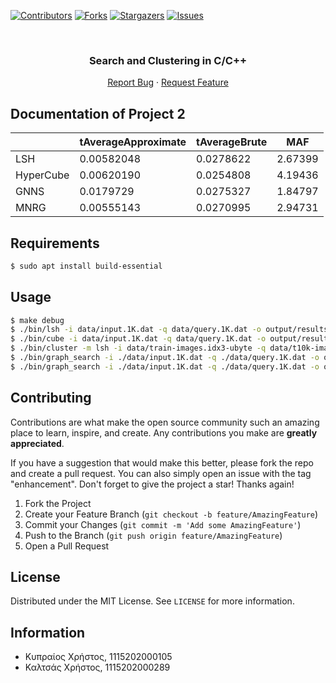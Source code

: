 <!-- Improved compatibility of back to top link: See: https://github.com/xcalts/project-one-DI352/pull/73 -->

<a name="readme-top"></a>

<!--
*** Thanks for checking out the Best-README-Template. If you have a suggestion
*** that would make this better, please fork the repo and create a pull request
*** or simply open an issue with the tag "enhancement".
*** Don't forget to give the project a star!
*** Thanks again! Now go create something AMAZING! :D
-->

<!-- PROJECT SHIELDS -->
<!--
*** I'm using markdown "reference style" links for readability.
*** Reference links are enclosed in brackets [ ] instead of parentheses ( ).
*** See the bottom of this document for the declaration of the reference variables
*** for contributors-url, forks-url, etc. This is an optional, concise syntax you may use.
*** https://www.markdownguide.org/basic-syntax/#reference-style-links
-->

[![Contributors][contributors-shield]][contributors-url]
[![Forks][forks-shield]][forks-url]
[![Stargazers][stars-shield]][stars-url]
[![Issues][issues-shield]][issues-url]

<!-- PROJECT LOGO -->
<br />
<div align="center">
  <h3 align="center">Search and Clustering in C/C++</h3>
  <p align="center">
    <a href="https://github.com/xcalts/project-one-DI352/issues">Report Bug</a>
    ·
    <a href="https://github.com/xcalts/project-one-DI352/issues">Request Feature</a>
  </p>
</div>

## Documentation of Project 2

|           | tAverageApproximate | tAverageBrute | MAF     |
|-----------|---------------------|---------------|---------|
| LSH       | 0.00582048          | 0.0278622     | 2.67399 |
| HyperCube | 0.00620190          | 0.0254808     | 4.19436 |
| GNNS      | 0.0179729           | 0.0275327     | 1.84797 |
| MNRG      | 0.00555143          | 0.0270995     | 2.94731 |

## Requirements

```sh
$ sudo apt install build-essential
```

## Usage

```sh
$ make debug
$ ./bin/lsh -i data/input.1K.dat -q data/query.1K.dat -o output/results_lsh.txt --hash-function 15 --hash-tables 10 --num-nearest 2 -R 0
$ ./bin/cube -i data/input.1K.dat -q data/query.1K.dat -o output/results_cube.txt --num-nearest 2 -M 100 -probes 10 -k 14
$ ./bin/cluster -m lsh -i data/train-images.idx3-ubyte -q data/t10k-images.idx3-ubyte -o results.txt -c ./data/cluster.conf
$ ./bin/graph_search -i ./data/input.1K.dat -q ./data/query.1K.dat -o output/output_gnns.txt -m 1 -R 5 -N 2
$ ./bin/graph_search -i ./data/input.1K.dat -q ./data/query.1K.dat -o output/output_mrng.txt -m 2 -l 30 -N 2

```

## Contributing

Contributions are what make the open source community such an amazing place to learn, inspire, and create. Any contributions you make are **greatly appreciated**.

If you have a suggestion that would make this better, please fork the repo and create a pull request. You can also simply open an issue with the tag "enhancement".
Don't forget to give the project a star! Thanks again!

1. Fork the Project
2. Create your Feature Branch (`git checkout -b feature/AmazingFeature`)
3. Commit your Changes (`git commit -m 'Add some AmazingFeature'`)
4. Push to the Branch (`git push origin feature/AmazingFeature`)
5. Open a Pull Request

## License

Distributed under the MIT License. See `LICENSE` for more information.

## Information

- Κυπραίος Χρήστος, 1115202000105
- Καλτσάς Χρήστος, 1115202000289

<!-- MARKDOWN LINKS & IMAGES -->
<!-- https://www.markdownguide.org/basic-syntax/#reference-style-links -->

[contributors-shield]: https://img.shields.io/github/contributors/xcalts/project-one-DI352.svg?style=for-the-badge
[contributors-url]: https://github.com/xcalts/project-one-DI352/graphs/contributors
[forks-shield]: https://img.shields.io/github/forks/xcalts/project-one-DI352.svg?style=for-the-badge
[forks-url]: https://github.com/xcalts/project-one-DI352/network/members
[stars-shield]: https://img.shields.io/github/stars/xcalts/project-one-DI352.svg?style=for-the-badge
[stars-url]: https://github.com/xcalts/project-one-DI352/stargazers
[issues-shield]: https://img.shields.io/github/issues/xcalts/project-one-DI352.svg?style=for-the-badge
[issues-url]: https://github.com/xcalts/project-one-DI352/issues
[license-shield]: https://img.shields.io/github/license/xcalts/project-one-DI352.svg?style=for-the-badge
[license-url]: https://github.com/xcalts/project-one-DI352/blob/master/LICENSE
